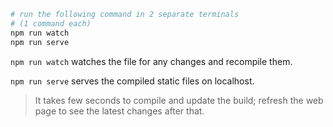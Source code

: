 ```bash
# run the following command in 2 separate terminals
# (1 command each)
npm run watch
npm run serve
```
`npm run watch` watches the file for any changes and recompile them.

`npm run serve` serves the compiled static files on localhost.
> It takes few seconds to compile and update the build; refresh the web page to see the latest changes after that.